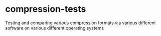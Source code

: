 # compression-tests
Testing and comparing various compression formats via various different software on various different operating systems
